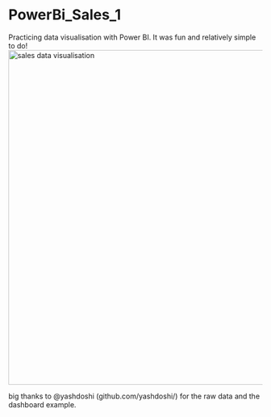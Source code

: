 # PowerBi_Sales_1
Practicing data visualisation with Power BI. It was fun and relatively simple to do!
<img width="664" alt="sales data visualisation" src="https://github.com/luthfiz23/PowerBi_Sales_1/assets/159741452/01dc28e2-1907-4b2f-a166-68dacdc5f668">

big thanks to @yashdoshi (github.com/yashdoshi/) for the raw data and the dashboard example.
